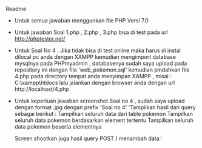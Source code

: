 Readme 
- Untuk semua jawaban menggunkan file PHP Versi 7.0 
- Untuk jawaban Soal 1.php , 2.php , 3.php bisa di test pada url http://phptester.net/ 
- Untuk Soal No 4 . 
  Jika tidak bisa di test online maka harus di instal dilocal pc anda dengan XAMPP
  kemudian mengimport database mysqlnya pada PHPmyadmin , databasenya sudah saya upload pada repository ini dengan file 'web_pokemon.sql'
  kemudian pindahkan file 4.php pada directory tempat anda menyimpan XAMPP , misal : C:\xampp\htdocs
  lalu jalankan dengan browser anda dengan url http://localhost/4.php
- Untuk keperluan jawaban screenshot Soal no 4 , sudah saya upload dengan format .jpg dengan prefix 'Soal no 4' 
  'Tampilkan hasil dari query sebagai berikut :
      Tampilkan seluruh data dari table pokemon
      Tampilkan seluruh data pokemon berdasarkan element tertentu
      Tampilkan seluruh data pokemon beserta elementnya

   Screen shootkan juga hasil query POST / menambah data.'


